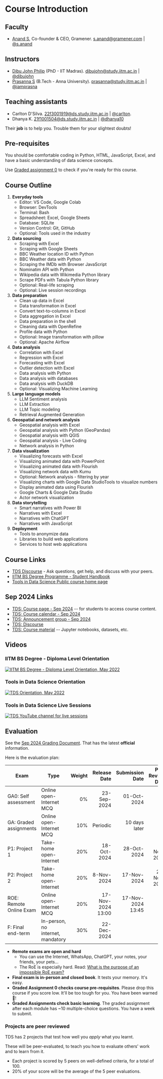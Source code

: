 # Course Introduction

## Faculty

- [Anand S](https://www.linkedin.com/in/sanand0/), Co-founder & CEO, Gramener.
  [s.anand@gramener.com](mailto:s.anand@gramener.com) |
  [@s.anand](https://discourse.onlinedegree.iitm.ac.in/u/s.anand)

## Instructors

- [Dibu John Philip](https://www.linkedin.com/in/dibujphilip/) (PhD - IIT Madras).
  [dibujohn@study.iitm.ac.in](mailto:dibujohn@study.iitm.ac.in) |
  [@dibujohn](https://discourse.onlinedegree.iitm.ac.in/u/dibujohn)
- [Prasanna S](https://www.linkedin.com/in/prasanna-sugumaran-ab980222/) (B.Tech - Anna University).
  [prasanna@study.iitm.ac.in](mailto:prasanna@study.iitm.ac.in) |
  [@iamprasna](https://discourse.onlinedegree.iitm.ac.in/u/iamprasna)

## Teaching assistants

- Carlton D'Silva.
  [22f3001919@ds.study.iitm.ac.in](mailto:22f3001919@ds.study.iitm.ac.in) |
  [@carlton](https://discourse.onlinedegree.iitm.ac.in/u/carlton).
- Dhanya K.
  [21f1001504@ds.study.iitm.ac.in](mailto:21f1001504@ds.study.iitm.ac.in) |
  [@dhanya10](https://discourse.onlinedegree.iitm.ac.in/u/dhanya10)

<!--
- Mahesh Balan U (MS, PhD - IIT Madras)
- Dixon Prem Daniel (PhD - IIT Madras)
- Ravi Teja (MS - IIT Madras)
- Sathiesh (MS - IIT Madras)
- Rohith Srinivaas M (B.Tech, M.Tech - IIT Madras)

- [Amit Kumar Gupta](https://www.linkedin.com/in/amit-gupta-321994252/) (B.Sc. Delhi University).
  [21f1005763@ds.study.iitm.ac.in](mailto:21f1005763@ds.study.iitm.ac.in) |
  [@Amit1](https://discourse.onlinedegree.iitm.ac.in/u/Amit1)

-->

Their **job** is to help you. Trouble them for your slightest doubts!

## Pre-requisites

You should be comfortable coding in Python, HTML, JavaScript, Excel, and have a basic understanding of data science concepts.

Use [Graded assignment 0](https://tools-in-data-science.pages.dev/ga0) to check if you're ready for this course.

## Course Outline

1. **Everyday tools**
   - Editor: VS Code, Google Colab
   - Browser: DevTools
   - Terminal: Bash
   - Spreadsheet: Excel, Google Sheets
   - Database: SQLite
   - Version Control: Git, GitHub
   - Optional: Tools used in the industry
2. **Data sourcing**
   - Scraping with Excel
   - Scraping with Google Sheets
   - BBC Weather location ID with Python
   - BBC Weather data with Python
   - Scraping the IMDb with Browser JavaScript
   - Nominatim API with Python
   - Wikipedia data with Wikimedia Python library
   - Scrape PDFs with Tabula Python library
   - Optional: Real-life scraping
   - Optional: Live session recordings
3. **Data preparation**
   - Clean up data in Excel
   - Data transformation in Excel
   - Convert text-to-columns in Excel
   - Data aggregation in Excel
   - Data preparation in the shell
   - Cleaning data with OpenRefine
   - Profile data with Python
   - Optional: Image transformation with pillow
   - Optional: Apache Airflow
4. **Data analysis**
   - Correlation with Excel
   - Regression with Excel
   - Forecasting with Excel
   - Outlier detection with Excel
   - Data analysis with Python
   - Data analysis with databases
   - Data analysis with DuckDB
   - Optional: Visualizing Machine Learning
5. **Large language models**
   - LLM Sentiment analysis
   - LLM Extraction
   - LLM Topic modeling
   - Retrieval Augmented Generation
6. **Geospatial and network analysis**
   - Geospatial analysis with Excel
   - Geospatial analysis with Python (GeoPandas)
   - Geospatial analysis with QGIS
   - Geospatial analysis - Live Coding
   - Network analysis in Python
7. **Data visualization**
   - Visualizing forecasts with Excel
   - Visualizing animated data with PowerPoint
   - Visualizing animated data with Flourish
   - Visualizing network data with Kumu
   - Optional: Network analysis - filtering by year
   - Visualizing charts with Google Data StudioTools to visualize numbers
   - Display animated data using Flourish
   - Google Charts & Google Data Studio
   - Actor network visualization
8. **Data storytelling**
   - Smart narratives with Power BI
   - Narratives with Excel
   - Narratives with ChatGPT
   - Narratives with JavaScript
9. **Deployment**
   - Tools to anonymize data
   - Libraries to build web applications
   - Services to host web applications

## Course Links

- [TDS Discourse](https://discourse.onlinedegree.iitm.ac.in/c/courses/tds-kb/34) - Ask questions, get help, and discuss with your peers.
- [IITM BS Degree Programme - Student Handbook](https://docs.google.com/document/u/1/d/e/2PACX-1vQB7SYIXQPJr0-WcfekVVSt488MdlkNzRUPacbRh2QgOALXcinPybopWIFlY83tdr_mH1QtrhCIsFUq/pub)
- [Tools in Data Science Public course home page](https://study.iitm.ac.in/ds/course_pages/BSSE2002.html)

## Sep 2024 Links

- [TDS: Course page - Sep 2024](https://seek.onlinedegree.iitm.ac.in/courses/ns_24t3_se2002) -- for students to access course content.
- [TDS: Course calendar - Sep 2024](https://calendar.google.com/calendar/u/0/r?cid=Y19ib2Y3bnMxbDduNm84azA1dHA4YTlxNWIwZ0Bncm91cC5jYWxlbmRhci5nb29nbGUuY29t)
- [TDS: Announcement group - Sep 2024](https://groups.google.com/a/study.iitm.ac.in/g/24t3_se2002-announce)
- [TDS: Discourse](https://discourse.onlinedegree.iitm.ac.in/c/courses/tds-kb/34)
- [TDS: Course material](https://drive.google.com/drive/folders/1FE0YPAxcxMzZdjnp3FopuJCI3A2Vq6fC?usp=drive_link) -- Jupyter notebooks, datasets, etc.

<!--

- [Back-end for configuring the lessons](https://cb-prod.seek.study.iitm.ac.in/24t3_se2002/)
- [Python code used in each week](https://drive.google.com/drive/folders/1oDJStoIiupVdZowP4SiUwq0ABO9RWzl7)
- [Other Materials](https://drive.google.com/drive/folders/1AA3jc-kqgyxUlhAL-w06J39DmctBm1eM)

-->

## Videos

### IITM BS Degree - Diploma Level Orientation

[![IITM BS Degree - Diploma Level Orientation, May 2022](https://img.youtube.com/vi_webp/Dj7X0bQRJSs/sddefault.webp)](https://youtu.be/Dj7X0bQRJSs)

### Tools in Data Science Orientation

[![TDS Orientation, May 2022](https://img.youtube.com/vi_webp/_c_aFQ0ObLo/sddefault.webp)](https://youtu.be/_c_aFQ0ObLo?t=4186)

### Tools in Data Science Live Sessions

[![TDS YouTube channel for live sessions](https://img.youtube.com/vi_webp/MQgOy5RNNz0/sddefault.webp)](https://www.youtube.com/@se-lr5ff)

## Evaluation

See the [Sep 2024 Grading Document](https://docs.google.com/document/d/1e1l9ERBGYoS2jhKZHcTP6zZUH_NLzJv99xdcyi21Z1Y/pub). That has the latest **official** information.

Here is the evaluation plan:

| Exam                    | Type                              | Weight |      Release Date |   Submission Date | Peer Review Date | Results Date |
| ----------------------- | --------------------------------- | -----: | ----------------: | ----------------: | ---------------: | -----------: |
| GA0: Self assessment    | Online open-Internet MCQ          |     0% |       23-Sep-2024 |       01-Oct-2024 |                  |
| GA: Graded assignments  | Online open-Internet MCQ          |    10% |          Periodic |     10 days later |                  |
| P1: Project 1           | Take-home open-Internet           |    20% |       18-Oct-2024 |       28-Oct-2024 |       1-Nov-2024 |  10-Nov-2024 |
| P2: Project 2           | Take-home open-Internet           |    20% |        8-Nov-2024 |       17-Nov-2024 |      20-Nov-2024 |  27-Nov-2024 |
| ROE: Remote Online Exam | Online open-Internet MCQ          |    20% | 17-Nov-2024 13:00 | 17-Nov-2024 13:45 |                  |
| F: Final end-term       | In-person, no internet, mandatory |    30% |       22-Dec-2024 |                   |                  |

- **Remote exams are open and hard**
  - You can use the Internet, WhatsApp, ChatGPT, your notes, your friends, your pets...
  - The RoE is especially hard. Read: [What is the purpose of an impossible RoE exam?](https://discourse.onlinedegree.iitm.ac.in/t/whats-the-actual-purpose-of-impossible-roe-exam/99838/2)
- **Final exam is in-person and closed book**. It tests your memory. It's easy.
- **Graded Assignment 0 checks course pre-requisites**. Please drop this course if you score low. It'll be too tough for you. You have been warned 🙂!
- **Graded Assignments check basic learning**. The graded assignment after each module has ~10 multiple-choice questions. You have a week to submit.

### Projects are peer reviewed

TDS has 2 projects that test how well you _apply_ what you learnt.

These will be peer-evaluated, to teach you how to evaluate others' work and to learn from it.

- Each project is scored by 5 peers on well-defined criteria, for a total of 100.
- 20% of your score will be the average of the 5 peer evaluations.
